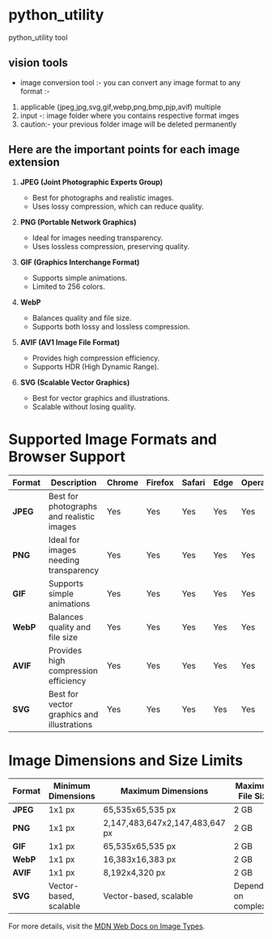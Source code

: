 # python_utility
python_utility tool 

## vision tools
* image conversion tool :- you can convert any image format to any format :-
1.  applicable (jpeg,jpg,svg,gif,webp,png,bmp,pjp,avif) multiple
2.  input -: image folder where you contains respective  format imges
3.  caution:- your previous folder image will be deleted permanently

## Here are the important points for each image extension 

  1. **JPEG (Joint Photographic Experts Group)**

     * Best for photographs and realistic images.
     * Uses lossy compression, which can reduce quality.

  2. **PNG (Portable Network Graphics)**
     * Ideal for images needing transparency.
     * Uses lossless compression, preserving quality.

  3. **GIF (Graphics Interchange Format)**
     * Supports simple animations.
     * Limited to 256 colors.

  4. **WebP**
     * Balances quality and file size.
     * Supports both lossy and lossless compression.

  5. **AVIF (AV1 Image File Format)**
     * Provides high compression efficiency.
     * Supports HDR (High Dynamic Range).

  6. **SVG (Scalable Vector Graphics)**
     * Best for vector graphics and illustrations.
     * Scalable without losing quality.
    
# Supported Image Formats and Browser Support

| Format | Description | Chrome | Firefox | Safari | Edge | Opera |
|--------|-------------|--------|---------|--------|------|-------|
| **JPEG** | Best for photographs and realistic images | Yes | Yes | Yes | Yes | Yes |
| **PNG**  | Ideal for images needing transparency | Yes | Yes | Yes | Yes | Yes |
| **GIF**  | Supports simple animations | Yes | Yes | Yes | Yes | Yes |
| **WebP** | Balances quality and file size | Yes | Yes | Yes | Yes | Yes |
| **AVIF** | Provides high compression efficiency | Yes | Yes | Yes | Yes | Yes |
| **SVG**  | Best for vector graphics and illustrations | Yes | Yes | Yes | Yes | Yes |


# Image Dimensions and Size Limits

| Format | Minimum Dimensions | Maximum Dimensions | Maximum File Size |
|--------|--------------------|--------------------|-------------------|
| **JPEG** | 1x1 px | 65,535x65,535 px | 2 GB |
| **PNG**  | 1x1 px | 2,147,483,647x2,147,483,647 px | 2 GB |
| **GIF**  | 1x1 px | 65,535x65,535 px | 2 GB |
| **WebP** | 1x1 px | 16,383x16,383 px | 2 GB |
| **AVIF** | 1x1 px | 8,192x4,320 px | 2 GB |
| **SVG**  | Vector-based, scalable | Vector-based, scalable | Dependent on complexity |




For more details, visit the [MDN Web Docs on Image Types](https://developer.mozilla.org/en-US/docs/Web/Media/Formats/Image_types).

